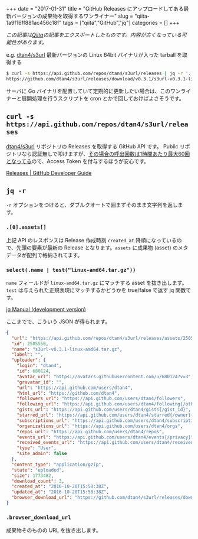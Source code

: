 +++ 
date = "2017-01-31"
title = "GitHub Releases にアップロードしてある最新バージョンの成果物を取得するワンライナー"
slug = "qiita-1a9f16ff881ac456c18f" 
tags = ["qiita","GitHub","jq"]
categories = []
+++

*この記事は[Qiita](https://qiita.com/dtan4/items/1a9f16ff881ac456c18f)の記事をエクスポートしたものです。内容が古くなっている可能性があります。*

e.g. [dtan4/s3url](https://github.com/dtan4/s3url) 最新バージョンの Linux 64bit バイナリが入った tarball を取得する

```bash
$ curl -s https://api.github.com/repos/dtan4/s3url/releases | jq -r '.[0].assets[] | select(.name | test("linux-amd64.tar.gz")) | .browser_download_url'
https://github.com/dtan4/s3url/releases/download/v0.3.1/s3url-v0.3.1-linux-amd64.tar.gz
```

サーバに Go バイナリを配置していて定期的に更新したい場合は、このワンライナーと展開処理を行うスクリプトを cron とかで回しておけばよさそうです。

## `curl -s https://api.github.com/repos/dtan4/s3url/releases`

[dtan4/s3url](https://github.com/dtan4/s3url) リポジトリの Releases を取得する GitHub API です。
Public リポジトリなら認証無しで叩けますが、[その場合の呼出回数は1時間あたり最大60回となってる](https://developer.github.com/v3/#rate-limiting)ので、Access Token を付与するほうが安心です。

[Releases | GitHub Developer Guide](https://developer.github.com/v3/repos/releases/#list-releases-for-a-repository)

## `jq -r`

`-r` オプションをつけると、ダブルクオートで囲まずそのまま文字列を返します。

### `.[0].assets[]`

上記 API のレスポンスは Release 作成時刻 `created_at` 降順になっているので、先頭の要素が最新の Release となります。`assets` に成果物 (asset) のメタデータが配列で格納されてます。

### `select(.name | test("linux-amd64.tar.gz"))`

`name` フィールドが `linux-amd64.tar.gz` にマッチする asset を抜き出します。`test` は与えられた正規表現にマッチするかどうかを true/false で返す jq 関数です。

[jq Manual (development version)](https://stedolan.github.io/jq/manual/#RegularexpressionsPCRE)

ここまでで、こういう JSON が得られます。

```json
{
  "url": "https://api.github.com/repos/dtan4/s3url/releases/assets/2505550",
  "id": 2505550,
  "name": "s3url-v0.3.1-linux-amd64.tar.gz",
  "label": "",
  "uploader": {
    "login": "dtan4",
    "id": 680124,
    "avatar_url": "https://avatars.githubusercontent.com/u/680124?v=3",
    "gravatar_id": "",
    "url": "https://api.github.com/users/dtan4",
    "html_url": "https://github.com/dtan4",
    "followers_url": "https://api.github.com/users/dtan4/followers",
    "following_url": "https://api.github.com/users/dtan4/following{/other_user}",
    "gists_url": "https://api.github.com/users/dtan4/gists{/gist_id}",
    "starred_url": "https://api.github.com/users/dtan4/starred{/owner}{/repo}",
    "subscriptions_url": "https://api.github.com/users/dtan4/subscriptions",
    "organizations_url": "https://api.github.com/users/dtan4/orgs",
    "repos_url": "https://api.github.com/users/dtan4/repos",
    "events_url": "https://api.github.com/users/dtan4/events{/privacy}",
    "received_events_url": "https://api.github.com/users/dtan4/received_events",
    "type": "User",
    "site_admin": false
  },
  "content_type": "application/gzip",
  "state": "uploaded",
  "size": 1773482,
  "download_count": 3,
  "created_at": "2016-10-20T15:58:38Z",
  "updated_at": "2016-10-20T15:58:38Z",
  "browser_download_url": "https://github.com/dtan4/s3url/releases/download/v0.3.1/s3url-v0.3.1-linux-amd64.tar.gz"
}
```

### `.browser_download_url`

成果物そのものの URL を抜き出します。
